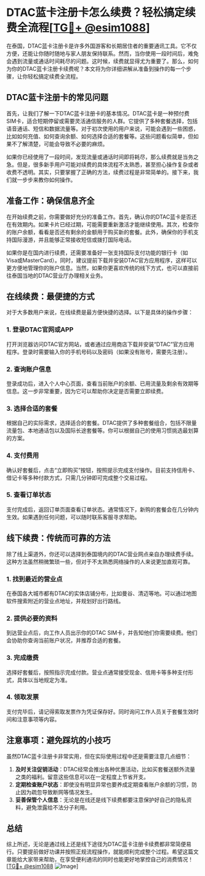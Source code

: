 # DTAC蓝卡注册卡怎么续费？轻松搞定续费全流程[[TG💪+ @esim1088](https://t.me/s/esim1088)]

在泰国，DTAC蓝卡注册卡是许多外国游客和长期居住者的重要通讯工具。它不仅方便，还能让你随时随地与家人朋友保持联系。然而，当你使用一段时间后，难免会遇到流量或通话时间耗尽的问题。这时候，续费就显得尤为重要了。那么，如何为你的DTAC蓝卡注册卡续费呢？本文将为你详细讲解从准备到操作的每一个步骤，让你轻松搞定续费全流程。

## DTAC蓝卡注册卡的常见问题

首先，让我们了解一下DTAC蓝卡注册卡的基本情况。DTAC蓝卡是一种预付费SIM卡，适合短期停留或需要灵活通信服务的人群。它提供了多种套餐选择，包括语音通话、短信和数据流量等。对于初次使用的用户来说，可能会遇到一些困惑，比如如何充值、如何查询余额、如何选择合适的套餐等。这些问题看似简单，但如果不了解清楚，可能会导致不必要的麻烦。

如果你已经使用了一段时间，发现流量或通话时间即将耗尽，那么续费就是当务之急。但是，很多新手用户可能对续费的具体流程不太熟悉，甚至担心操作复杂或者收费不透明。其实，只要掌握了正确的方法，续费过程是非常简单的。接下来，我们就一步步来教你如何操作。

## 准备工作：确保信息齐全

在开始续费之前，你需要做好充分的准备工作。首先，确认你的DTAC蓝卡是否还在有效期内。如果卡片已经过期，可能需要重新激活才能继续使用。其次，检查你的账户余额，看看是否还有剩余的金额用于购买新的套餐。此外，确保你的手机支持国际漫游，并且能够正常接收短信或拨打国际电话。

如果你是在国内进行续费，还需要准备好一张支持国际支付功能的银行卡（如Visa或MasterCard）。同时，建议提前下载并安装DTAC官方应用程序，这样可以更方便地管理你的账户信息。当然，如果你更喜欢传统的线下方式，也可以直接前往泰国当地的DTAC营业厅办理相关业务。

## 在线续费：最便捷的方式

对于大多数用户来说，在线续费是最方便快捷的选择。以下是具体的操作步骤：

### 1. 登录DTAC官网或APP

打开浏览器访问DTAC官方网站，或者通过应用商店下载并安装“DTAC”官方应用程序。登录时需要输入你的手机号码以及密码（如果没有账号，需要先注册）。

### 2. 查询账户信息

登录成功后，进入个人中心页面，查看当前账户的余额、已用流量及剩余有效期等信息。这一步非常重要，因为它可以帮助你决定是否需要立即续费。

### 3. 选择合适的套餐

根据自己的实际需求，选择适合的套餐。DTAC提供了多种套餐组合，包括不限量流量包、本地通话包以及国际长途套餐等。你可以根据自己的使用习惯挑选最划算的方案。

### 4. 支付费用

确认好套餐后，点击“立即购买”按钮，按照提示完成支付操作。目前支持信用卡、借记卡等多种付款方式，只需几分钟即可完成整个交易过程。

### 5. 查看订单状态

支付完成后，返回订单页面查看订单状态。通常情况下，新购的套餐会在几分钟内生效。如果遇到任何问题，可以随时联系客服寻求帮助。

## 线下续费：传统而可靠的方法

除了线上渠道外，你还可以选择到泰国境内的DTAC营业网点亲自办理续费手续。这种方法虽然稍微繁琐一些，但对于不太熟悉网络操作的人来说更加直观可靠。

### 1. 找到最近的营业点

在泰国各大城市都有DTAC的实体店铺分布，比如曼谷、清迈等地。可以通过地图软件搜索附近的营业点地址，并规划好出行路线。

### 2. 提供必要的资料

到达营业点后，向工作人员出示你的DTAC SIM卡，并告知他们你需要续费。他们会协助你查询当前账户状况，并推荐合适的套餐。

### 3. 完成缴费

选择好套餐后，按照指示完成付款。营业点通常接受现金、信用卡等多种支付形式，具体以当地规定为准。

### 4. 领取发票

支付完毕后，请记得索取发票作为凭证保存好。同时询问工作人员关于套餐生效时间和注意事项等内容。

## 注意事项：避免踩坑的小技巧

虽然DTAC蓝卡注册卡非常实用，但在实际使用过程中还是需要注意几点细节：

1. **及时关注促销活动**：DTAC经常会推出各种优惠活动，比如买套餐送额外流量之类的福利。留意这些信息可以在一定程度上节省开支。
2. **定期检查账户状态**：即使没有明显异常也要养成定期查看账户余额的习惯，防止因为疏忽导致断网等情况发生。
3. **妥善保管个人信息**：无论是在线还是线下续费都要注意保护好自己的隐私资料，避免泄露给不法分子利用。

## 总结

综上所述，无论是通过线上还是线下途径为DTAC蓝卡注册卡续费都非常简便易行。只要提前做好功课并按照正规流程操作，就能顺利完成整个过程。希望这篇文章能给大家带来帮助，在享受便利通讯的同时也能更好地掌控自己的消费情况！[[TG💪+ @esim1088](https://t.me/s/esim1088) ![Image](https://i.postimg.cc/4NQfJmqS/Snipaste-2025-05-13-00-14-12.png)]